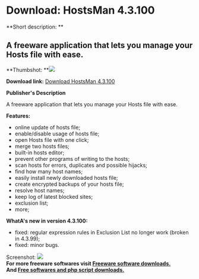 # Download: HostsMan 4.3.100

**Short description: **

## A freeware application that lets you manage your Hosts file with ease.

  
**Thumbshot: **![](http://www.freewarefiles.com/screenshot/hostsman_md.jpg)   
  
**Download link:** [Download HostsMan 4.3.100](http://freesoftwares.boysofts.com/HostsMan_program_14016.html)  
  

**Publisher's Description**  
  

A freeware application that lets you manage your Hosts file with ease.

**Features:**

  * online update of hosts file; 
  * enable/disable usage of hosts file; 
  * open Hosts file with one click; 
  * merge two hosts files; 
  * built-in hosts editor; 
  * prevent other programs of writing to the hosts; 
  * scan hosts for errors, duplicates and possible hijacks; 
  * find how many host names; 
  * easily install newly downloaded hosts file; 
  * create encrypted backups of your hosts file; 
  * resolve host names; 
  * keep log of latest blocked sites; 
  * exclusion list; 
  * more; 

**WhatA's new in version 4.3.100:**

  * fixed: regular expression rules in Exclusion List no longer work (broken in 4.3.99); 
  * fixed: minor bugs. 

  
  
Screenshot: ![](http://www.freewarefiles.com/screenshot/hostsman.jpg)  
**For more freeware softwares visit [Freeware software downloads.](http://freesoftwares.boysofts.com/)**   
**And [Free softwares and php script downloads.](http://www.boysofts.com/)**

